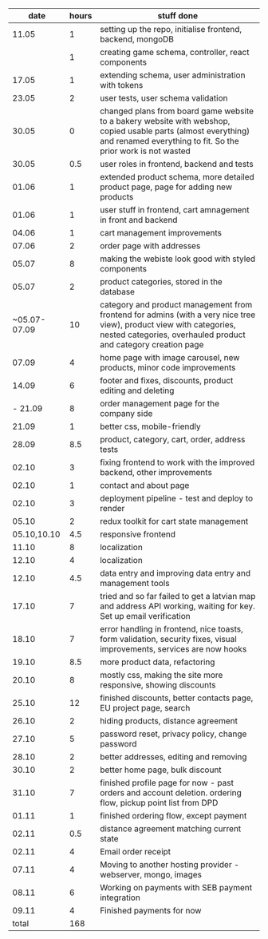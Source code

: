 | date         | hours | stuff done                                                                                                                                                                            |
| ------------ | ----- | ------------------------------------------------------------------------------------------------------------------------------------------------------------------------------------- |
| 11.05        | 1     | setting up the repo, initialise frontend, backend, mongoDB                                                                                                                            |
|              | 1     | creating game schema, controller, react components                                                                                                                                    |
| 17.05        | 1     | extending schema, user administration with tokens                                                                                                                                     |
| 23.05        | 2     | user tests, user schema validation                                                                                                                                                    |
| 30.05        | 0     | changed plans from board game website to a bakery website with webshop, copied usable parts (almost everything) and renamed everything to fit. So the prior work is not wasted        |
| 30.05        | 0.5   | user roles in frontend, backend and tests                                                                                                                                             |
| 01.06        | 1     | extended product schema, more detailed product page, page for adding new products                                                                                                     |
| 01.06        | 1     | user stuff in frontend, cart amnagement in front and backend                                                                                                                          |
| 04.06        | 1     | cart management improvements                                                                                                                                                          |
| 07.06        | 2     | order page with addresses                                                                                                                                                             |
| 05.07        | 8     | making the webiste look good with styled components                                                                                                                                   |
| 05.07        | 2     | product categories, stored in the database                                                                                                                                            |
| ~05.07-07.09 | 10    | category and product management from frontend for admins (with a very nice tree view), product view with categories, nested categories, overhauled product and category creation page |
| 07.09        | 4     | home page with image carousel, new products, minor code improvements                                                                                                                  |
| 14.09        | 6     | footer and fixes, discounts, product editing and deleting                                                                                                                             |
| - 21.09      | 8     | order management page for the company side                                                                                                                                            |
| 21.09        | 1     | better css, mobile-friendly                                                                                                                                                           |
| 28.09        | 8.5   | product, category, cart, order, address tests                                                                                                                                         |
| 02.10        | 3     | fixing frontend to work with the improved backend, other improvements                                                                                                                 |
| 02.10        | 1     | contact and about page                                                                                                                                                                |
| 02.10        | 3     | deployment pipeline - test and deploy to render                                                                                                                                       |
| 05.10        | 2     | redux toolkit for cart state management                                                                                                                                               |
| 05.10,10.10  | 4.5   | responsive frontend                                                                                                                                                                   |
| 11.10        | 8     | localization                                                                                                                                                                          |
| 12.10        | 4     | localization                                                                                                                                                                          |
| 12.10        | 4.5   | data entry and improving data entry and management tools                                                                                                                              |
| 17.10        | 7     | tried and so far failed to get a latvian map and address API working, waiting for key. Set up email verification                                                                      |
| 18.10        | 7     | error handling in frontend, nice toasts, form validation, security fixes, visual improvements, services are now hooks                                                                 |
| 19.10        | 8.5   | more product data, refactoring                                                                                                                                                        |
| 20.10        | 8     | mostly css, making the site more responsive, showing discounts                                                                                                                        |
| 25.10        | 12    | finished discounts, better contacts page, EU project page, search                                                                                                                     |
| 26.10        | 2     | hiding products, distance agreement                                                                                                                                                   |
| 27.10        | 5     | password reset, privacy policy, change password                                                                                                                                       |
| 28.10        | 2     | better addresses, editing and removing                                                                                                                                                |
| 30.10        | 2     | better home page, bulk discount                                                                                                                                                       |
| 31.10        | 7     | finished profile page for now - past orders and account deletion. ordering flow, pickup point list from DPD                                                                           |
| 01.11        | 1     | finished ordering flow, except payment                                                                                                                                                |
| 02.11        | 0.5   | distance agreement matching current state                                                                                                                                             |
| 02.11        | 4     | Email order receipt                                                                                                                                                                   |
| 07.11        | 4     | Moving to another hosting provider - webserver, mongo, images                                                                                                                         |
| 08.11        | 6     | Working on payments with SEB payment integration                                                                                                                                      |
| 09.11        | 4     | Finished payments for now                                                                                                                                                             |
| total        | 168   |                                                                                                                                                                                       |
